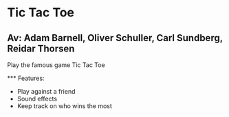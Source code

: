 # Tic Tac Toe
## Av: Adam Barnell, Oliver Schuller, Carl Sundberg, Reidar Thorsen

Play the famous game Tic Tac Toe

*** Features:
- Play against a friend
- Sound effects
- Keep track on who wins the most
